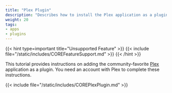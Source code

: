 ```yaml
---
title: "Plex Plugin"
description: "Describes how to install the Plex application as a plugin on TrueNAS CORE."
weight: 20
tags:
- apps
- plugins
---
```


{{< hint type=important title="Unsupported Feature" >}}
{{< include file="/static/includes/COREFeatureSupport.md" >}}
{{< /hint >}}

This tutorial provides instructions on adding the community-favorite [Plex](https://www.plex.tv/) application as a plugin.
You need an account with Plex to complete these instructions.

{{< include file="/static/includes/COREPlexPlugin.md" >}}